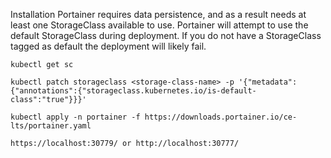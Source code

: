 
Installation
Portainer requires data persistence, and as a result needs at least one StorageClass available to use. Portainer will attempt to use the default StorageClass during deployment. If you do not have a StorageClass tagged as default the deployment will likely fail.

`kubectl get sc`

`kubectl patch storageclass <storage-class-name> -p '{"metadata": {"annotations":{"storageclass.kubernetes.io/is-default-class":"true"}}}'`

`kubectl apply -n portainer -f https://downloads.portainer.io/ce-lts/portainer.yaml`

`https://localhost:30779/ or http://localhost:30777/`
